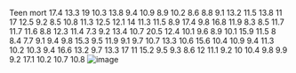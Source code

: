 Teen	mort
17.4	13.3
19	10.3
13.8	9.4
10.9	8.9
10.2	8.6
8.8	9.1
13.2	11.5
13.8	11
17	12.5
9.2	8.5
10.8	11.3
12.5	12.1
14	11.3
11.5	8.9
17.4	9.8
16.8	11.9
8.3	8.5
11.7	11.7
11.6	8.8
12.3	11.4
7.3	9.2
13.4	10.7
20.5	12.4
10.1	9.6
8.9	10.1
15.9	11.5
8	8.4
7.7	9.1
9.4	9.8
15.3	9.5
11.9	9.1
9.7	10.7
13.3	10.6
15.6	10.4
10.9	9.4
11.3	10.2
10.3	9.4
16.6	13.2
9.7	13.3
17	11
15.2	9.5
9.3	8.6
12	11.1
9.2	10
10.4	9.8
9.9	9.2
17.1	10.2
10.7	10.8
![image](https://github.com/user-attachments/assets/f0e852c9-1248-41bf-ac68-9e5656a6fb3b)
